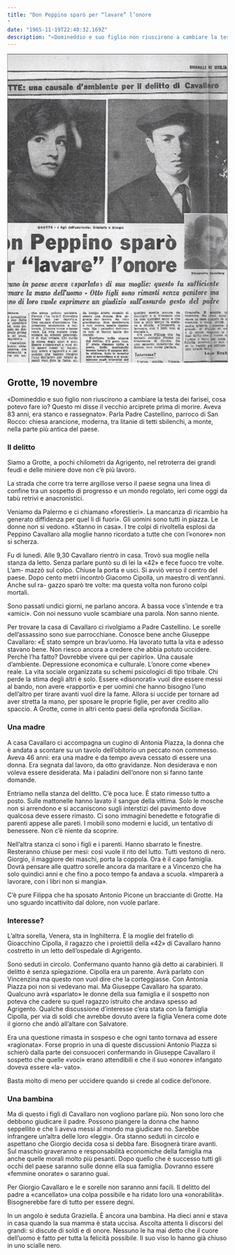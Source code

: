 ```yaml
---
title: "Don Peppino sparò per “lavare” l’onore
"
date: "1965-11-19T22:40:32.169Z"
description: "«Domineddio e suo figlio non riuscirono a cambiare la testa dei farisei, cosa potevo fare io? Questo mi disse il vecchio arciprete prima di morire. Aveva 83 anni, era stanco e rassegnato». Parla Padre Castellino, parroco di San Rocco: chiesa arancione, moderna, tra litanie di tetti sbilenchi, a monte, nella parte più antica del paese"
---
```


![ascia](./peppino.png)


## Grotte, 19 novembre


«Domineddio e suo figlio non riuscirono a cambiare la testa dei farisei, cosa potevo fare io? Questo mi disse il vecchio arciprete prima di morire. Aveva 83 anni, era stanco e rassegnato».
Parla Padre Castellino, parroco di San Rocco: chiesa arancione, moderna, tra litanie di tetti sbilenchi, a monte, nella parte più antica del paese.


### Il delitto

Siamo a Grotte, a pochi chilometri da Agrigento, nel retroterra dei grandi feudi e delle miniere dove non c’è più lavoro.


La strada che corre tra terre argillose verso il paese segna una linea di confine tra un sospetto di progresso e un mondo regolato, ieri come oggi da tabù retrivi e anacronistici.


Veniamo da Palermo e ci chiamano «forestieri». La mancanza di ricambio ha generato diffidenza per quel li di fuori». Gli uomini sono tutti in piazza. Le donne non si vedono. «Stanno in casa». I tre colpi di rivoltella esplosi da Peppino Cavallaro alla moglie hanno ricordato a tutte che con l’«onore» non si scherza.


Fu di lunedì. Alle 9,30 Cavallaro rientrò in casa. Trovò sua moglie nella stanza da letto. Senza parlare puntò su di lei la «42» e fece fuoco tre volte. L’am- mazzò sul colpo. Chiuse la porta e usci. Si avviò verso il centro del paese. Dopo cento metri incontrò Giacomo Cipolla, un maestro di vent’anni. Anche sul ra- gazzo sparò tre volte: ma questa volta non furono colpi mortali.


Sono passati undici giorni, ne parlano ancora. A bassa voce s’intende e tra «amici». Con noi nessuno vuole scambiare una parola. Non sanno niente.


Per trovare la casa di Cavallaro ci rivolgiamo a Padre Castellino. Le sorelle dell’assassino sono sue parrocchiane. Conosce bene anche Giuseppe Cavallaro: «È stato sempre un brav’uomo. Ha lavorato tutta la vita e adesso stavano bene.
Non riesco ancora a credere che abbia potuto uccidere. Perchè l’ha fatto? Dovrebbe vivere qui per capirlo». Una causale d’ambiente. Depressione economica e culturale. L’onore come «bene» reale. La vita sociale organizzata su schemi psicologici di tipo tribale. Chi perde la stima degli altri è solo. Essere «disonorati» vuol dire essere messi al bando, non avere «rapporti» e per uomini che hanno bisogno l’uno dell’altro per tirare avanti vuol dire la fame. Allora si uccide per tornare ad aver stretta la mano, per sposare le proprie figlie, per aver credito allo spaccio. A Grotte, come in altri cento paesi della «profonda Sicilia».


### Una madre


A casa Cavallaro ci accompagna un cugino di Antonia Piazza, la donna che è andata a scontare su un tavolo dell’obitorio un peccato non commesso. Aveva 46 anni: era una madre e da tempo aveva cessato di essere una donna. Era segnata dal lavoro, da otto gravidanze. Non desiderava e non voleva essere desiderata. Ma i paladini dell’onore non si fanno tante domande.


Entriamo nella stanza del delitto. C’è poca luce. È stato rimesso tutto a posto. Sulle mattonelle hanno lavato il sangue della vittima. Solo le mosche non si arrendono e si accaniscono sugli interstizi del pavimento dove qualcosa deve essere rimasto. Ci sono immagini benedette e fotografie di parenti appese alle pareti. I mobili sono moderni e lucidi, un tentativo di benessere. Non c’è niente da scoprire.


Nell’altra stanza ci sono i figli e i parenti. Hanno sbarrato le finestre. Resteranno chiuse per mesi: così vuole il rito del lutto. Tutti vestono di nero. Giorgio, il maggiore dei maschi, porta la coppola. Ora è il capo famiglia. Dovrà pensare alle quattro sorelle ancora da maritare e a Vincenzo che ha solo quindici anni e che fino a poco tempo fa andava a scuola. «Imparerà a lavorare, con i libri non si mangia».


C’è pure Filippa che ha sposato Antonio Picone un bracciante di Grotte. Ha uno sguardo incattivito dal dolore, non vuole parlare.


### Interesse?


L’altra sorella, Venera, sta in Inghilterra. È la moglie del fratello di Gioacchino Cipolla, il ragazzo che i proiettili della «42» di Cavallaro hanno costretto in un letto dell’ospedale di Agrigento.


Sono seduti in circolo. Confermano quanto hanno già detto ai carabinieri. Il delitto è senza spiegazione. Cipolla era un parente. Avrà parlato con Vincenzina ma questo non vuol dire che la corteggiasse. Con Antonia Piazza poi non si vedevano mai. Ma Giuseppe Cavallaro ha sparato. Qualcuno avrà «sparlato» le donne della sua famiglia e il sospetto non poteva che cadere su quel ragazzo istruito che andava spesso ad Agrigento. Qualche discussione d’interesse c’era stata con la famiglia Cipolla, per via di soldi che avrebbe dovuto avere la figlia Venera come dote il giorno che andò all’altare con Salvatore.


Era una questione rimasta in sospeso e che ogni tanto tornava ad essere «ragionata». Forse proprio in una di queste discussioni Antonio Piazza si schierò dalla parte dei consuoceri confermando in Giuseppe Cavallaro il sospetto che quelle «voci» erano attendibili e che il suo «onore» infangato doveva essere «la- vato».


Basta molto di meno per uccidere quando si crede al codice del’onore.


### Una bambina


Ma di questo i figli di Cavallaro non vogliono parlare più. Non sono loro che debbono giudicare il padre. Possono piangere la donna che hanno seppellito e che li aveva messi al mondo ma giudicare no. Sarebbe infrangere un’altra delle loro «leggi». Ora stanno seduti in circolo e aspettano che Giorgio decida cosa si debba fare. Bisognerà tirare avanti. Sul maschio graveranno e responsabilità economiche della famiglia ma anche quelle morali molto più pesanti. Dopo quello che è successo tutti gli occhi del paese saranno sulle donne ella sua famiglia. Dovranno essere «femmine onorate» o saranno guai.


Per Giorgio Cavallaro e le e sorelle non saranno anni facili. Il delitto del padre a «cancellato» una colpa possibile e ha ridato loro una «onorabilità». Bisognerebbe fare di tutto per essere degni.


In un angolo è seduta Graziella. È ancora una bambina. Ha dieci anni e stava in casa quando la sua mamma è stata uccisa. Ascolta attenta li discorsi del grandi: si discute di soldi e di onore. Nessuno le ha mai detto che il cuore dell’uomo è fatto per tutta la felicità possibile. Il suo viso lo hanno già chiuso in uno scialle nero.